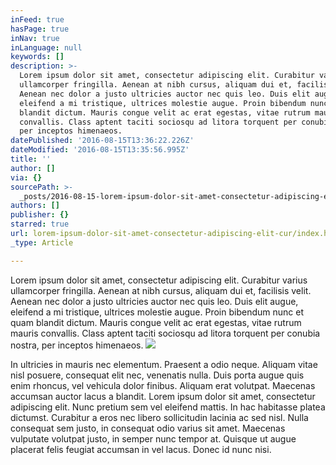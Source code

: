```yaml
---
inFeed: true
hasPage: true
inNav: true
inLanguage: null
keywords: []
description: >-
  Lorem ipsum dolor sit amet, consectetur adipiscing elit. Curabitur varius
  ullamcorper fringilla. Aenean at nibh cursus, aliquam dui et, facilisis velit.
  Aenean nec dolor a justo ultricies auctor nec quis leo. Duis elit augue,
  eleifend a mi tristique, ultrices molestie augue. Proin bibendum nunc et quam
  blandit dictum. Mauris congue velit ac erat egestas, vitae rutrum mauris
  convallis. Class aptent taciti sociosqu ad litora torquent per conubia nostra,
  per inceptos himenaeos.
datePublished: '2016-08-15T13:36:22.226Z'
dateModified: '2016-08-15T13:35:56.995Z'
title: ''
author: []
via: {}
sourcePath: >-
  _posts/2016-08-15-lorem-ipsum-dolor-sit-amet-consectetur-adipiscing-elit-cur.md
authors: []
publisher: {}
starred: true
url: lorem-ipsum-dolor-sit-amet-consectetur-adipiscing-elit-cur/index.html
_type: Article

---
```

Lorem ipsum dolor sit amet, consectetur adipiscing elit. Curabitur varius ullamcorper fringilla. Aenean at nibh cursus, aliquam dui et, facilisis velit. Aenean nec dolor a justo ultricies auctor nec quis leo. Duis elit augue, eleifend a mi tristique, ultrices molestie augue. Proin bibendum nunc et quam blandit dictum. Mauris congue velit ac erat egestas, vitae rutrum mauris convallis. Class aptent taciti sociosqu ad litora torquent per conubia nostra, per inceptos himenaeos.
![](https://the-grid-user-content.s3-us-west-2.amazonaws.com/b187c60f-e66d-4464-b7a0-e68a161adeb4.png)

In ultricies in mauris nec elementum. Praesent a odio neque. Aliquam vitae nisl posuere, consequat elit nec, venenatis nulla. Duis porta augue quis enim rhoncus, vel vehicula dolor finibus. Aliquam erat volutpat. Maecenas accumsan auctor lacus a blandit. Lorem ipsum dolor sit amet, consectetur adipiscing elit. Nunc pretium sem vel eleifend mattis. In hac habitasse platea dictumst. Curabitur a eros nec libero sollicitudin lacinia ac sed nisl. Nulla consequat sem justo, in consequat odio varius sit amet. Maecenas vulputate volutpat justo, in semper nunc tempor at. Quisque ut augue placerat felis feugiat accumsan in vel lacus. Donec id nunc nisi.